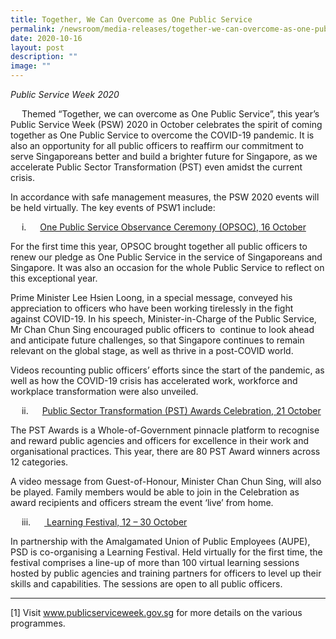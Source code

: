 ```yaml
---
title: Together, We Can Overcome as One Public Service
permalink: /newsroom/media-releases/together-we-can-overcome-as-one-public-service/
date: 2020-10-16
layout: post
description: ""
image: ""
---
```

_Public Service Week 2020_

 &nbsp;Themed “Together, we can overcome as One Public Service”, this year’s Public Service Week (PSW) 2020 in October celebrates the spirit of coming together as One Public Service to overcome the COVID-19 pandemic. It is also an opportunity for all public officers to reaffirm our commitment to serve Singaporeans better and build a brighter future for Singapore, as we accelerate Public Sector Transformation (PST) even amidst the current crisis.

In accordance with safe management measures, the PSW 2020 events will be held virtually. The key events of PSW1&nbsp;include:

 &nbsp;i.  &nbsp;<u>One Public Service Observance Ceremony (OPSOC), 16 October</u>

For the first time this year, OPSOC brought together all public officers to renew our pledge as One Public Service in the service of Singaporeans and Singapore. It was also an occasion for the whole Public Service to reflect on this exceptional year.&nbsp; &nbsp;&nbsp;

Prime Minister Lee Hsien Loong, in a special message, conveyed his appreciation to officers who have been working tirelessly in the fight against COVID-19. In his speech, Minister-in-Charge of the Public Service, Mr Chan Chun Sing encouraged public officers to&nbsp; continue to look ahead and anticipate future challenges, so that Singapore continues to remain relevant on the global stage, as well as thrive in a post-COVID world.&nbsp; &nbsp;&nbsp;

Videos recounting public officers’ efforts since the start of the pandemic, as well as how the COVID-19 crisis has accelerated work, workforce and workplace transformation were also unveiled.&nbsp;  

 &nbsp;ii.  &nbsp;<u>Public Sector Transformation (PST) Awards Celebration, 21 October</u>

The PST Awards is a Whole-of-Government pinnacle platform to recognise and reward public agencies and officers for excellence in their work and organisational practices. This year, there are 80 PST Award winners across 12 categories.

A video message from Guest-of-Honour, Minister Chan Chun Sing, will also be played. Family members would be able to join in the Celebration as award recipients and officers stream the event ‘live’ from home.&nbsp;

 &nbsp;iii.  &nbsp;<u> Learning Festival, 12 – 30 October</u>

In partnership with the Amalgamated Union of Public Employees (AUPE), PSD is co-organising a Learning Festival. Held virtually for the first time, the festival comprises a line-up of more than 100 virtual learning sessions hosted by public agencies and training partners for officers to level up their skills and capabilities. The sessions are open to all public officers.&nbsp;

* * *

\[1\]&nbsp;Visit www.publicserviceweek.gov.sg for more details on the various programmes.